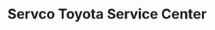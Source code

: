 ---
title: "Servco Toyota Service Center"
url: /honolulu/servco-toyota-service-center/
shop: car repair
---
